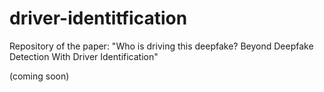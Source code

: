 # driver-identitfication
Repository of the paper: "Who is driving this deepfake? Beyond Deepfake Detection With Driver Identification"

(coming soon)
